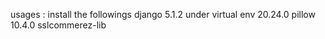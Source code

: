 usages :
install the followings
  django 5.1.2 under virtual env 20.24.0
  pillow 10.4.0
  sslcommerez-lib
